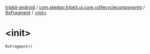 [tripkit-android](../../index.md) / [com.skedgo.tripkit.ui.core.rxlifecyclecomponents](../index.md) / [RxFragment](index.md) / [&lt;init&gt;](./-init-.md)

# &lt;init&gt;

`RxFragment()`